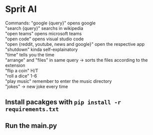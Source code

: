 # Sprit AI

Commands:
"google {query}" opens google <br>
"search {query}" searchs in wikipedia<br>
"open teams" opens microsoft teams<br>
"open code" opens visual studio code<br>
"open {reddit, youtube, news and google}" open the respective app<br>
"shutdown" kinda self-explainatory<br>
"time" tells you the time<br>
"arrange" and "files" in same query -> sorts the files according to the extension<br>
"flip a coin" H/T<br>
"roll a dice" 1-6<br>
"play music" remember to enter the music directory<br>
"jokes" -> new joke every time<br>

## Install pacakges with `pip install -r requirements.txt`
## Run the main.py

